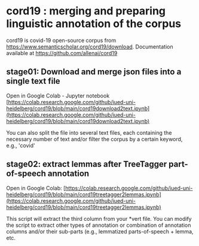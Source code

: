 # cord19 : merging and preparing linguistic annotation of the corpus
cord19 is covid-19 open-source corpus from  https://www.semanticscholar.org/cord19/download. Documentation available at https://github.com/allenai/cord19

## stage01: Download and merge json files into a single text file
Open in Google Colab - Jupyter notebook [https://colab.research.google.com/github/iued-uni-heidelberg/cord19/blob/main/cord19download2text.ipynb](https://colab.research.google.com/github/iued-uni-heidelberg/cord19/blob/main/cord19download2text.ipynb)

You can also split the file into several text files, each containing the necessary number of text and/or filter the corpus by a certain keyword, e.g., 'covid'

## stage02: extract lemmas after TreeTagger part-of-speech annotation
Open in Google Colab: [https://colab.research.google.com/github/iued-uni-heidelberg/cord19/blob/main/cord19treetagger2lemmas.ipynb](https://colab.research.google.com/github/iued-uni-heidelberg/cord19/blob/main/cord19treetagger2lemmas.ipynb)

This script will extract the third column from your \*vert file. You can modify the script to extract other types of annotation or combination of annotation columns and/or their sub-parts (e.g., lemmatized parts-of-speech + lemma, etc.


